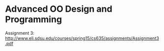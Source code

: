 # Advanced OO Design and Programming

Assignment 3: http://www.eli.sdsu.edu/courses/spring15/cs635/assignments/Assignment3.pdf
